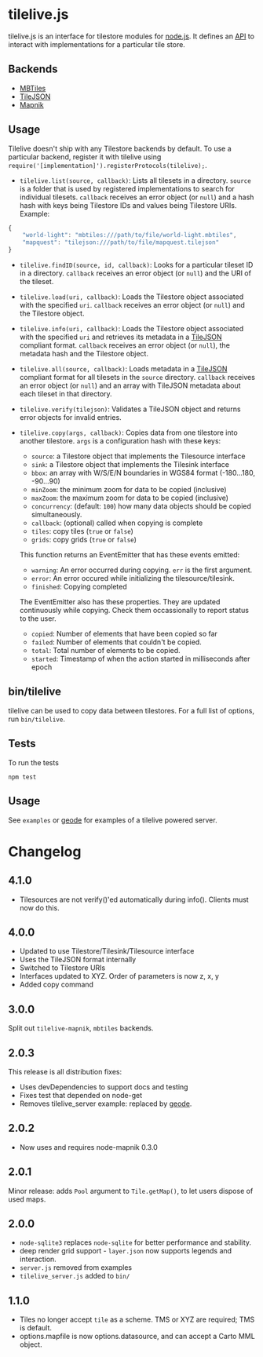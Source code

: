 # tilelive.js

tilelive.js is an interface for tilestore modules for [node.js](http://nodejs.org/). It defines an [API](https://github.com/mapbox/tilelive.js/blob/master/API.md) to interact with implementations for a particular tile store.

## Backends

- [MBTiles](https://github.com/mapbox/node-mbtiles)
- [TileJSON](https://github.com/mapbox/node-tilejson)
- [Mapnik](https://github.com/mapbox/tilelive-mapnik)

## Usage

Tilelive doesn't ship with any Tilestore backends by default. To use a particular backend, register it with tilelive using `require('[implementation]').registerProtocols(tilelive);`.

* `tilelive.list(source, callback)`: Lists all tilesets in a directory. `source` is a folder that is used by registered implementations to search for individual tilesets. `callback` receives an error object (or `null`) and a hash hash with keys being Tilestore IDs and values being Tilestore URIs. Example:

```javascript
{
    "world-light": "mbtiles:///path/to/file/world-light.mbtiles",
    "mapquest": "tilejson:///path/to/file/mapquest.tilejson"
}
```

* `tilelive.findID(source, id, callback)`: Looks for a particular tileset ID in a directory. `callback` receives an error object (or `null`) and the URI of the tileset.


* `tilelive.load(uri, callback)`: Loads the Tilestore object associated with the specified `uri`. `callback` receives an error object (or `null`) and the Tilestore object.

* `tilelive.info(uri, callback)`: Loads the Tilestore object associated with the specified `uri` and retrieves its metadata in a [TileJSON](http://github.com/mapbox/tilejson) compliant format. `callback` receives an error object (or `null`), the metadata hash and the Tilestore object.

* `tilelive.all(source, callback)`: Loads metadata in a [TileJSON](http://github.com/mapbox/tilejson) compliant format for all tilesets in the `source` directory. `callback` receives an error object (or `null`) and an array with TileJSON metadata about each tileset in that directory.


* `tilelive.verify(tilejson)`: Validates a TileJSON object and returns error objects for invalid entries.

* `tilelive.copy(args, callback)`: Copies data from one tilestore into another tilestore. `args` is a configuration hash with these keys:

  * `source`: a Tilestore object that implements the Tilesource interface
  * `sink`: a Tilestore object that implements the Tilesink interface
  * `bbox`: an array with W/S/E/N boundaries in WGS84 format (-180...180, -90...90)
  * `minZoom`: the minimum zoom for data to be copied (inclusive)
  * `maxZoom`: the maximum zoom for data to be copied (inclusive)
  * `concurrency`: (default: `100`) how many data objects should be copied simultaneously.
  * `callback`: (optional) called when copying is complete
  * `tiles`: copy tiles (`true` or `false`)
  * `grids`: copy grids (`true` or `false`)

  This function returns an EventEmitter that has these events emitted:

  * `warning`: An error occurred during copying. `err` is the first argument.
  * `error`: An error occured while initializing the tilesource/tilesink.
  * `finished`: Copying completed

  The EventEmitter also has these properties. They are updated continuously while copying. Check them occassionally to report status to the user.

  * `copied`: Number of elements that have been copied so far
  * `failed`: Number of elements that couldn't be copied.
  * `total`: Total number of elements to be copied.
  * `started`: Timestamp of when the action started in milliseconds after epoch

## bin/tilelive

tilelive can be used to copy data between tilestores. For a full list of options, run `bin/tilelive`.

## Tests

To run the tests

    npm test

## Usage

See `examples` or [geode](https://github.com/mapbox/geode) for examples of a tilelive powered server.

# Changelog

## 4.1.0

* Tilesources are not verify()'ed automatically during info(). Clients must now
  do this.

## 4.0.0

* Updated to use Tilestore/Tilesink/Tilesource interface
* Uses the TileJSON format internally
* Switched to Tilestore URIs
* Interfaces updated to XYZ. Order of parameters is now z, x, y
* Added copy command

## 3.0.0

Split out `tilelive-mapnik`, `mbtiles` backends.

## 2.0.3

This release is all distribution fixes:

* Uses devDependencies to support docs and testing
* Fixes test that depended on node-get
* Removes tilelive_server example: replaced by [geode](https://github.com/mapbox/geode).

## 2.0.2

* Now uses and requires node-mapnik 0.3.0

## 2.0.1

Minor release: adds `Pool` argument to `Tile.getMap()`, to let users dispose of used maps.

## 2.0.0

* `node-sqlite3` replaces `node-sqlite` for better performance and stability.
* deep render grid support - `layer.json` now supports legends and interaction.
* `server.js` removed from examples
* `tilelive_server.js` added to `bin/`

## 1.1.0

* Tiles no longer accept `tile` as a scheme. TMS or XYZ are required; TMS is default.
* options.mapfile is now options.datasource, and can accept a Carto MML object.

